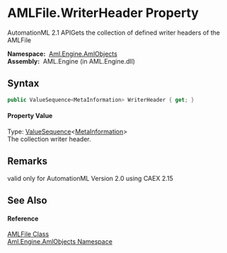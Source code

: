 AMLFile.WriterHeader Property
=============================
AutomationML 2.1 APIGets the collection of defined writer headers of the AMLFile

  **Namespace:**  [Aml.Engine.AmlObjects][1]  
  **Assembly:**  AML.Engine (in AML.Engine.dll)

Syntax
------

```csharp
public ValueSequence<MetaInformation> WriterHeader { get; }
```

#### Property Value
Type: [ValueSequence][2]&lt;[MetaInformation][3]>  
 The collection writer header. 

Remarks
-------
 valid only for AutomationML Version 2.0 using CAEX 2.15 

See Also
--------

#### Reference
[AMLFile Class][4]  
[Aml.Engine.AmlObjects Namespace][1]  

[1]: ../README.md
[2]: ../../Aml.Engine.CAEX/ValueSequence_1/README.md
[3]: ../MetaInformation/README.md
[4]: README.md
[5]: https://www.automationml.org
[6]: ../../icons/logoShade.png